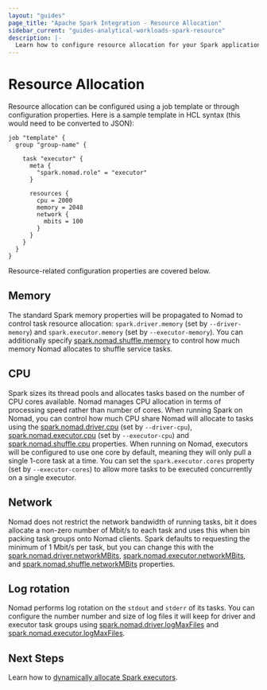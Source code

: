 ```yaml
---
layout: "guides"
page_title: "Apache Spark Integration - Resource Allocation"
sidebar_current: "guides-analytical-workloads-spark-resource"
description: |-
  Learn how to configure resource allocation for your Spark applications.
---
```


# Resource Allocation

Resource allocation can be configured using a job template or through
configuration properties. Here is a sample template in HCL syntax (this would
need to be converted to JSON):

```hcl
job "template" {
  group "group-name" {

    task "executor" {
      meta {
        "spark.nomad.role" = "executor"
      }

      resources {
        cpu = 2000
        memory = 2048
        network {
          mbits = 100
        }
      }
    }
  }
}
```
Resource-related configuration properties are covered below.

## Memory

The standard Spark memory properties will be propagated to Nomad to control
task resource allocation: `spark.driver.memory` (set by `--driver-memory`) and
`spark.executor.memory` (set by `--executor-memory`). You can additionally specify
 [spark.nomad.shuffle.memory](/guides/analytical-workloads/spark/configuration.html#spark-nomad-shuffle-memory)
  to control how much memory Nomad allocates to  shuffle service tasks.

## CPU

Spark sizes its thread pools and allocates tasks based on the number of CPU
cores available. Nomad manages CPU allocation in terms of processing speed
rather than number of cores. When running Spark on Nomad, you can control how
much CPU share Nomad will allocate to tasks using the
[spark.nomad.driver.cpu](/guides/analytical-workloads/spark/configuration.html#spark-nomad-driver-cpu)
(set by `--driver-cpu`),
[spark.nomad.executor.cpu](/guides/analytical-workloads/spark/configuration.html#spark-nomad-executor-cpu)
(set by `--executor-cpu`) and
[spark.nomad.shuffle.cpu](/guides/analytical-workloads/spark/configuration.html#spark-nomad-shuffle-cpu)
properties. When running on Nomad, executors will be configured to use one core
by default, meaning they will only pull a single 1-core task at a time. You can
set the `spark.executor.cores` property (set by `--executor-cores`) to allow
more tasks to be executed concurrently on a single executor.

## Network

Nomad does not restrict the network bandwidth of running tasks, bit it does
allocate a non-zero number of Mbit/s to each task and uses this when bin packing
task groups onto Nomad clients. Spark defaults to requesting the minimum of 1
Mbit/s per task, but you can change this with the
[spark.nomad.driver.networkMBits](/guides/analytical-workloads/spark/configuration.html#spark-nomad-driver-networkmbits),
[spark.nomad.executor.networkMBits](/guides/analytical-workloads/spark/configuration.html#spark-nomad-executor-networkmbits), and
[spark.nomad.shuffle.networkMBits](/guides/analytical-workloads/spark/configuration.html#spark-nomad-shuffle-networkmbits)
properties.

## Log rotation

Nomad performs log rotation on the `stdout` and `stderr` of its tasks. You can
configure the number number and size of log files it will keep for driver and
executor task groups using
[spark.nomad.driver.logMaxFiles](/guides/analytical-workloads/spark/configuration.html#spark-nomad-driver-logmaxfiles)
and [spark.nomad.executor.logMaxFiles](/guides/analytical-workloads/spark/configuration.html#spark-nomad-executor-logmaxfiles).

## Next Steps

Learn how to [dynamically allocate Spark executors](/guides/analytical-workloads/spark/dynamic.html).
